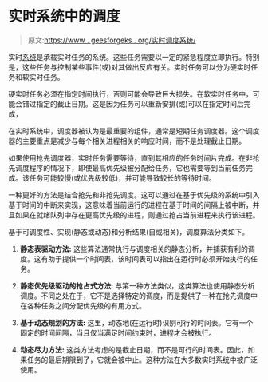 # 实时系统中的调度

> 原文:[https://www . geesforgeks . org/实时调度系统/](https://www.geeksforgeeks.org/scheduling-in-real-time-systems/)

实时[系统](https://www.geeksforgeeks.org/real-time-systems/)是承载实时任务的系统。这些任务需要以一定的紧急程度立即执行。特别是，这些任务与控制某些事件(或)对其做出反应有关。实时任务可以分为硬实时任务和软实时任务。

硬实时任务必须在指定时间执行，否则可能会导致巨大损失。在软实时任务中，可能会错过指定的截止日期。这是因为任务可以重新安排(或)可以在指定时间后完成，

在实时系统中，调度器被认为是最重要的组件，通常是短期任务调度器。这个调度器的主要重点是减少与每个相关进程相关的响应时间，而不是处理截止日期。

如果使用抢先调度器，实时任务需要等待，直到其相应的任务时间片完成。在非抢先调度程序的情况下，即使最高优先级被分配给任务，它也需要等到当前任务完成。该任务可能较慢(或优先级较低)，并可能导致较长的等待时间。

一种更好的方法是结合抢先和非抢先调度。这可以通过在基于优先级的系统中引入基于时间的中断来实现，这意味着当前运行的进程在基于时间的间隔上被中断，并且如果在就绪队列中存在更高优先级的进程，则通过抢占当前进程来执行该进程。

基于可调度性、实现(静态或动态)和分析结果(自或相关)，调度算法分类如下。

1.  **静态表驱动方法:**
    这些算法通常执行与调度相关的静态分析，并捕获有利的调度。这有助于提供一个时间表，该时间表可以指出在运行时必须开始执行的任务。

2.  **静态优先级驱动的抢占式方法:**
    与第一种方法类似，这类算法也使用静态分析调度。不同之处在于，它不是选择特定的调度，而是提供了一种在抢先调度中在各种任务之间分配优先级的有用方式。

3.  **基于动态规划的方法:**
    这里，动态地(在运行时)识别可行的时间表。它有一个固定的时间间隔，当且仅当满足时间约束时，进程才会被执行。

4.  **动态尽力方法:**
    这类方法考虑的是截止日期，而不是可行的时间表。因此，如果任务的最后期限到了，它就会被中止。这种方法在大多数实时系统中被广泛使用。